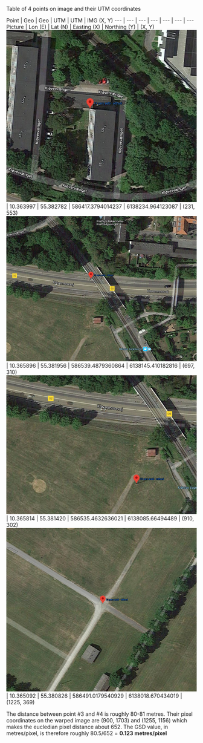 Table of 4 points on image and their UTM coordinates

Point | Geo | Geo | UTM | UTM | IMG (X, Y)
--- | --- | --- | --- | --- | --- | ---
Picture | Lon (E) | Lat (N) | Easting (X) | Northing (Y) | (X, Y)
![first](first.png) | 10.363997 | 55.382782 | 586417.3794014237 | 6138234.964123087 | (231, 553)
![second](second.png) | 10.365896 | 55.381956 | 586539.4879360864 | 6138145.410182816 | (697, 310)
![third](third.png) | 10.365814 | 55.381420 | 586535.4632636021 | 6138085.66494489 | (910, 302)
![fourth](fourth.png) | 10.365092 | 55.380826 | 586491.0179540929 | 6138018.670434019 | (1225, 369)

The distance between point #3 and #4 is roughly 80-81 metres.
Their pixel coordinates on the warped image are (900, 1703) and (1255, 1156) which makes the eucledian pixel distance about 652.
The GSD value, in metres/pixel, is therefore roughly 80.5/652 = **0.123 metres/pixel**